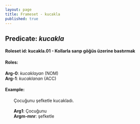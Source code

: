 ```yaml
---
layout: page
title: Frameset - kucakla
published: true
---
```

<h2>Predicate: <i>kucakla</i></h2>
<h4>Roleset id: kucakla.01 - Kollarla sarıp göğüs üzerine bastırmak<br>
<h4>Roles:</h4>
<b>Arg-0</b>: <i>kucaklayan</i>  (NOM) <br>
<b>Arg-1</b>: <i>kucaklanan</i>  (ACC) <br>
<h4>Example:</h4>
&emsp;&emsp;Çocuğunu şefketle kucakladı.<br><br>
&emsp;&emsp;<b>Arg1</b>:  Çocuğunu<br>
&emsp;&emsp;<b>Argm-mnr</b>:  şefketle<br>

